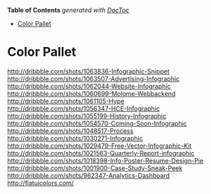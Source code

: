 **Table of Contents**  *generated with [DocToc](http://doctoc.herokuapp.com/)*

- [Color Pallet](#color-pallet)

Color Pallet
============

http://dribbble.com/shots/1063836-Infographic-Snippet  
http://dribbble.com/shots/1063507-Advertising-Infographic  
http://dribbble.com/shots/1062044-Website-Infographic  
http://dribbble.com/shots/1060699-Molome-Webbackend  
http://dribbble.com/shots/1061105-Hype  
http://dribbble.com/shots/1056347-HCE-Infographic  
http://dribbble.com/shots/1055199-History-Infographic  
http://dribbble.com/shots/1054570-Coming-Soon-Infographic  
http://dribbble.com/shots/1048517-Process  
http://dribbble.com/shots/1030271-Infographic  
http://dribbble.com/shots/1029479-Free-Vector-Infographic-Kit  
http://dribbble.com/shots/1021563-Quarterly-Report-infographic  
http://dribbble.com/shots/1018398-Info-Poster-Resume-Design-Pie  
http://dribbble.com/shots/1001900-Case-Study-Sneak-Peek  
http://dribbble.com/shots/962347-Analytics-Dashboard  
http://flatuicolors.com/  
